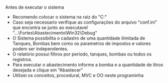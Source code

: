 Antes de executar o sistema
- Recomendo colocar o sistema na raiz do "C:\"
- Caso seja necessario verifique as configurações do arquivo "conf.ini" que encontra se junto ao executavel "...\Fortes\Abastecimento\Win32\Debug"
- O Sistema possibilita o cadastro de uma quantidade ilimitada de Tanques, Bombas bem como os parametros de impostos e valores podem ser independentes.
- O relatório possui filtros por período, tanques, bombas ou todos os registros.
- Para executar o abastecimento informe a bomba e a quantidade de litros desejada e clique em "Abastecer"
- Utilizei os conceitos, procedural, MVC e OO neste programinha
